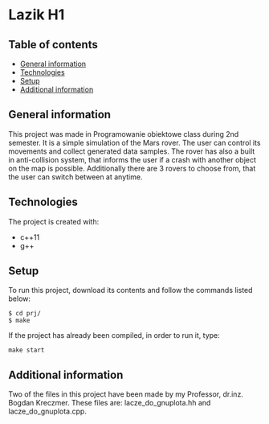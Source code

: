 # Lazik H1
## Table of contents
* [General information](#general-information)
* [Technologies](#technologies)
* [Setup](#setup)
* [Additional information](#additional-information)
## General information
This project was made in Programowanie obiektowe class during 2nd semester. It is a simple simulation of the Mars rover. The user can control its movements and collect generated data samples. The rover has also a built in anti-collision system, that informs the user if a crash with another object on the map is possible. Additionally there are 3 rovers to choose from, that the user can switch between at anytime.
## Technologies
The project is created with:
* c++11
* g++
## Setup
To run this project, download its contents and follow the commands listed below:
```
$ cd prj/
$ make
```
If the project has already been compiled, in order to run it, type:
```
make start
```
## Additional information
Two of the files in this project have been made by my Professor, dr.inz. Bogdan Kreczmer. These files are: lacze_do_gnuplota.hh and lacze_do_gnuplota.cpp.

